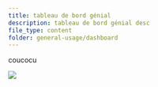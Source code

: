 ```yaml
---
title: tableau de bord génial
description: tableau de bord génial desc
file_type: content
folder: general-usage/dashboard
---
```

coucocu

![](/images/1_contenu_1200x841_px_12_79f011f92a_poen1uwv7.webp)